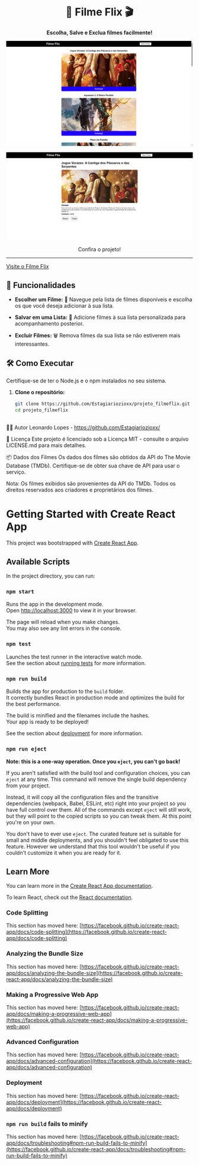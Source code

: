 <h1 align="center">
  🍿 Filme Flix 🎬
</h1>

<p align="center">
  <b>Escolha, Salve e Exclua filmes facilmente!</b>
</p>
<p align="center">
  <img src="2.png" alt="Screenshot do App" width="600">
</p>
<p align="center">
  <img src="1.png" alt="Screenshot do App" width="600">
</p>

<p align="center">
  Confira o projeto!
</p>

---

[Visite o Filme Flix](https://estagiariozioxx.github.io/filmeflix/)



## 🚀 Funcionalidades

- **Escolher um Filme:** 🎥 Navegue pela lista de filmes disponíveis e escolha os que você deseja adicionar à sua lista.

- **Salvar em uma Lista:** 💾 Adicione filmes à sua lista personalizada para acompanhamento posterior.

- **Excluir Filmes:** 🗑️ Remova filmes da sua lista se não estiverem mais interessantes.

## 🛠️ Como Executar

Certifique-se de ter o Node.js e o npm instalados no seu sistema.

1. **Clone o repositório:**

   ```bash
   git clone https://github.com/Estagiariozioxx/projeto_filmeflix.git
   cd projeto_filmeflix



👨‍💻 Autor
Leonardo Lopes - https://github.com/Estagiariozioxx/

📄 Licença
Este projeto é licenciado sob a Licença MIT - consulte o arquivo LICENSE.md para mais detalhes.

📦 Dados dos Filmes
Os dados dos filmes são obtidos da API do The Movie Database (TMDb). Certifique-se de obter sua chave de API para usar o serviço.

Nota: Os filmes exibidos são provenientes da API do TMDb. Todos os direitos reservados aos criadores e proprietários dos filmes.

# Getting Started with Create React App

This project was bootstrapped with [Create React App](https://github.com/facebook/create-react-app).

## Available Scripts

In the project directory, you can run:

### `npm start`

Runs the app in the development mode.\
Open [http://localhost:3000](http://localhost:3000) to view it in your browser.

The page will reload when you make changes.\
You may also see any lint errors in the console.

### `npm test`

Launches the test runner in the interactive watch mode.\
See the section about [running tests](https://facebook.github.io/create-react-app/docs/running-tests) for more information.

### `npm run build`

Builds the app for production to the `build` folder.\
It correctly bundles React in production mode and optimizes the build for the best performance.

The build is minified and the filenames include the hashes.\
Your app is ready to be deployed!

See the section about [deployment](https://facebook.github.io/create-react-app/docs/deployment) for more information.

### `npm run eject`

**Note: this is a one-way operation. Once you `eject`, you can't go back!**

If you aren't satisfied with the build tool and configuration choices, you can `eject` at any time. This command will remove the single build dependency from your project.

Instead, it will copy all the configuration files and the transitive dependencies (webpack, Babel, ESLint, etc) right into your project so you have full control over them. All of the commands except `eject` will still work, but they will point to the copied scripts so you can tweak them. At this point you're on your own.

You don't have to ever use `eject`. The curated feature set is suitable for small and middle deployments, and you shouldn't feel obligated to use this feature. However we understand that this tool wouldn't be useful if you couldn't customize it when you are ready for it.

## Learn More

You can learn more in the [Create React App documentation](https://facebook.github.io/create-react-app/docs/getting-started).

To learn React, check out the [React documentation](https://reactjs.org/).

### Code Splitting

This section has moved here: [https://facebook.github.io/create-react-app/docs/code-splitting](https://facebook.github.io/create-react-app/docs/code-splitting)

### Analyzing the Bundle Size

This section has moved here: [https://facebook.github.io/create-react-app/docs/analyzing-the-bundle-size](https://facebook.github.io/create-react-app/docs/analyzing-the-bundle-size)

### Making a Progressive Web App

This section has moved here: [https://facebook.github.io/create-react-app/docs/making-a-progressive-web-app](https://facebook.github.io/create-react-app/docs/making-a-progressive-web-app)

### Advanced Configuration

This section has moved here: [https://facebook.github.io/create-react-app/docs/advanced-configuration](https://facebook.github.io/create-react-app/docs/advanced-configuration)

### Deployment

This section has moved here: [https://facebook.github.io/create-react-app/docs/deployment](https://facebook.github.io/create-react-app/docs/deployment)

### `npm run build` fails to minify

This section has moved here: [https://facebook.github.io/create-react-app/docs/troubleshooting#npm-run-build-fails-to-minify](https://facebook.github.io/create-react-app/docs/troubleshooting#npm-run-build-fails-to-minify)
